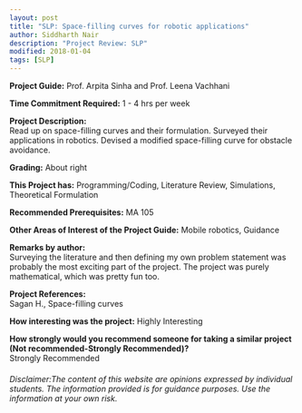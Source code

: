 ```yaml
---
layout: post
title: "SLP: Space-filling curves for robotic applications"
author: Siddharth Nair
description: "Project Review: SLP"
modified: 2018-01-04
tags: [SLP]
---
```


**Project Guide:** Prof. Arpita Sinha and Prof. Leena Vachhani

**Time Commitment Required:** 1 - 4 hrs per week

**Project Description:**  
Read up on space-filling curves and their formulation. Surveyed their applications in robotics.
Devised a modified space-filling curve for obstacle avoidance.

**Grading:** About right

**This Project has:** Programming/Coding, Literature Review, Simulations, Theoretical Formulation

**Recommended Prerequisites:** MA 105

**Other Areas of Interest of the Project Guide:** Mobile robotics, Guidance

**Remarks by author:**  
Surveying the literature and then defining my own problem statement was probably the most exciting part of the project. The project was purely mathematical, which was pretty fun too.

**Project References:**  
Sagan H.,
Space-filling curves

**How interesting was the project:** Highly Interesting

**How strongly would you recommend someone for taking a similar project (Not recommended-Strongly Recommended)?**  
Strongly Recommended

###### Disclaimer:The content of this website are opinions expressed by individual students. The information provided is for guidance purposes. Use the information at your own risk. 
